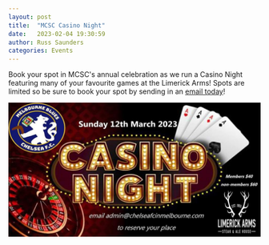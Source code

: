 ```yaml
---
layout: post
title:  "MCSC Casino Night"
date:   2023-02-04 19:30:59
author: Russ Saunders
categories: Events
---
```

Book your spot in MCSC's annual celebration as we run a Casino Night featuring many of your favourite games at the Limerick Arms! Spots are limited so be sure to book your spot by sending in an [email today](admin@chelseafcinmelbourne.com)!

![poster](/assets/posts/casinonight.jpg)
